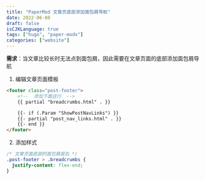 ```yaml
---
title: "PaperMod 文章页底部添加面包屑导航"
date: 2022-06-08
draft: false
isCJKLanguage: true
tags: ["hugo", "paper-modx"]
categories: ["website"]
---
```


**需求**：当文章比较长时无法点到面包屑，因此需要在文章页面的底部添加面包屑导航

1. 编辑文章页面模板
```html { title="./layouts/_default/single.html" linenostart=38 }
<footer class="post-footer">
    <!--  添加下面这行  -->
    {{ partial "breadcrumbs.html" . }}

    {{- if (.Param "ShowPostNavLinks") }}
    {{- partial "post_nav_links.html" . }}
    {{- end }}
</footer>
```

2. 添加样式
```css { title="./assets/css/extended/custom.css" }
/* 文章页面底部的面包屑居右 */
.post-footer > .breadcrumbs {
  justify-content: flex-end;
}
```
